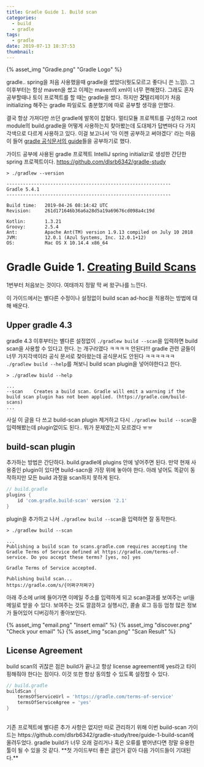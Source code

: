 ```yaml
---
title: Gradle Guide 1. Build scan
categories:
  - build
  - gradle
tags:
  - gradle
date: 2019-07-13 18:37:53
thumbnail:
---
```


{% asset_img "Gradle.png" "Gradle Logo" %}

gradle.. spring을 처음 사용했을때 gradle을 썼었다(뭣도모르고 좋다니 쓴 느낌). 그 이후부터는 항상 maven을 썼고 이제는 maven의 xml이 너무 편해졌다. 그래도 혼자 공부할때나 토이 프로젝트를 할 때는 gradle을 썼다. 하지만 **갓**텔리제이가 처음 initializing 해주는 gradle 파일로도 충분했기에 따로 공부할 생각을 안했다. 

결국 항상 가져다만 쓰던 gradle에 발목이 잡혔다. 멀티모듈 프로젝트를 구성하고 root module의 build.gradle을 어떻게 사용하는지 찾아봤는데 도대체가 답변마다 다 가지각색으로 다르게 사용하고 있다. 이걸 보고나서 '아 이젠 공부하고 써야겠다' 라는 마음이 들어 [gradle 공식문서의 guide](https://gradle.org/guides/#getting-started)들을 공부하기로 했다.

가이드 공부에 사용된 gradle 프로젝트 IntelliJ spring initializr로 생성한 간단한 spring 프로젝트이다. 
https://github.com/dlsrb6342/gradle-study
```shell
> ./gradlew --version

------------------------------------------------------------
Gradle 5.4.1
------------------------------------------------------------

Build time:   2019-04-26 08:14:42 UTC
Revision:     261d171646b36a6a28d5a19a69676cd098a4c19d

Kotlin:       1.3.21
Groovy:       2.5.4
Ant:          Apache Ant(TM) version 1.9.13 compiled on July 10 2018
JVM:          12.0.1 (Azul Systems, Inc. 12.0.1+12)
OS:           Mac OS X 10.14.4 x86_64
```

# Gradle Guide 1. [Creating Build Scans](https://guides.gradle.org/creating-build-scans/)
1번부터 처음보는 것이다. 여태까지 정말 막 써 왔구나를 느낀다. 

이 가이드에서는 별다른 수정이나 설정없이 build scan ad-hoc을 적용하는 방법에 대해 배운다.

## Upper gradle 4.3
gradle 4.3 이후부터는 별다른 설정없이 `./gradlew build --scan`을 입력하면 build scan을 사용할 수 있다고 한다. 는 개구라였다 ㅋㅋㅋㅋ 안된다!!! gradle 관련 글들이 너무 가지각색이라 공식 문서로 찾아왔는데 공식문서도 안된다 ㅋㅋㅋㅋㅋㅋ `./gradlew build --help`를 쳐보니 build scan plugin을 넣어야한다고 한다.

```shell
> ./gradlew biuld --help

...
--scan    Creates a build scan. Gradle will emit a warning if the build scan plugin has not been applied. (https://gradle.com/build-scans)
...

```
사실 이 글을 다 쓰고 build-scan plugin 제거하고 다시 `./gradlew build --scan`을 입력해봤는데 plugin없이도 된다.. 뭐가 문제였는지 모르겠다 ㅠㅠ

## build-scan plugin
추가하는 방법은 간단하다. build.gradle에 plugins 안에 넣어주면 된다. 만약 현재 사용중인 plugin이 있다면 build-sacn을 가장 위에 놓아야 한다. 아래 넣어도 똑같이 동작하지만 모든 build 과정을 scan하지 못하게 된다.
```groovy
// build.gradle
plugins {
    id 'com.gradle.build-scan' version '2.1' 
}
```
plugin을 추가하고 나서 `./gradlew build --scan`을 입력하면 잘 동작한다.
```shell
> ./gradlew build --scan

...
Publishing a build scan to scans.gradle.com requires accepting the Gradle Terms of Service defined at https://gradle.com/terms-of-service. Do you accept these terms? [yes, no] yes

Gradle Terms of Service accepted.

Publishing build scan...
https://gradle.com/s/{어쩌구저쩌구}
```
아래 주소에 url에 들어가면 이메일 주소를 입력하게 되고 scan결과를 보여주는 url을 메일로 받을 수 있다. 보여주는 것도 깔끔하고 실행시간, 콜솔 로그 등등 엄청 많은 정보가 들어있어 디버깅하기 좋아보인다.

{% asset_img "email.png" "Insert email" %}
{% asset_img "discover.png" "Check your email" %}
{% asset_img "scan.png" "Scan Result" %}

## License Agreement
build scan의 귀찮은 점은 build가 끝나고 항상 license agreement에 yes라고 타이핑해줘야 한다는 점이다. 이것 또한 항상 동의할 수 있도록 설정할 수 있다.
```groovy
// build.gradle
buildScan {
    termsOfServiceUrl = 'https://gradle.com/terms-of-service'
    termsOfServiceAgree = 'yes'
}
```

<br/>
기존 프로젝트에 별다른 추가 사항은 없지만 따로 관리하기 위해 이번 build-scan 가이드는 https://github.com/dlsrb6342/gradle-study/tree/guide-1-build-scan에 올려두었다.
gradle build가 너무 오래 걸리거나 혹은 오류를 뱉어낸다면 정말 유용한 툴이 될 수 있을 것 같다. **첫 가이드부터 좋은 글인거 같아 다음 가이드들이 기대된다.**
